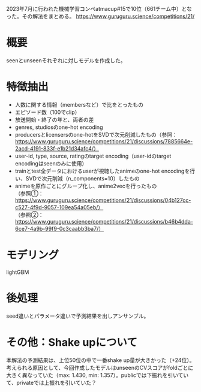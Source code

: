 2023年7月に行われた機械学習コンペatmacup#15で10位（661チーム中）となった。その解法をまとめる。
https://www.guruguru.science/competitions/21/

# 概要
seenとunseenそれぞれに対しモデルを作成した。
  
# 特徴抽出
- 人数に関する情報（membersなど）で比をとったもの
- エピソード数（100でclip）
- 放送開始・終了の年と、両者の差
- genres, studiosのone-hot encoding
- producersとlicensersのone-hotをSVDで次元削減したもの（参照：https://www.guruguru.science/competitions/21/discussions/7885664e-2acd-4191-833f-e1b21d34afc4/）
- user-id, type, source, ratingのtarget encoding（user-idのtarget encodingはseenのみに使用）  
- trainとtest全データにおけるuserが視聴したanimeのone-hot encodingを行い、SVDで次元削減（n_components=10）したもの
- animeを原作ごとにグループ化し、anime2vecを行ったもの  
  （参照①：https://www.guruguru.science/competitions/21/discussions/04b127cc-c527-4f9d-9057-109ea54a05eb/）  
  （参照②：https://www.guruguru.science/competitions/21/discussions/b46b4dda-6ce7-4a9b-99f9-0c3caabb3ba7/）

# モデリング
lightGBM

# 後処理
seed違いとパラメータ違いで予測結果を出しアンサンブル。

# その他：Shake upについて
本解法の予測結果は、上位50位の中で一番shake up量が大きかった（+24位）。考えられる原因として、今回作成したモデルはunseenのCVスコアがfoldごとに大きく異なっていた（max: 1.430, min: 1.357）。publicでは下振れを引いていて、privateでは上振れを引いていた？


  
